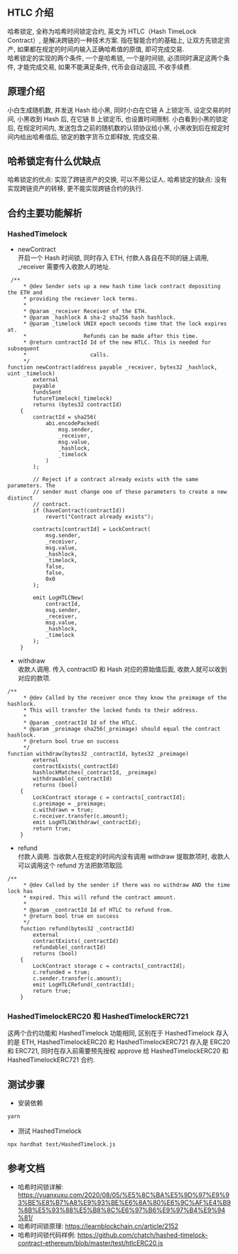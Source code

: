 ## HTLC 介绍

哈希锁定, 全称为哈希时间锁定合约, 英文为 HTLC（Hash TimeLock Contract）, 是解决跨链的一种技术方案. 指在智能合约的基础上, 让双方先锁定资产, 如果都在规定的时间内输入正确哈希值的原值, 即可完成交易.  
哈希锁定的实现的两个条件, 一个是哈希锁, 一个是时间锁, 必须同时满足这两个条件, 才能完成交易, 如果不能满足条件, 代币会自动返回, 不收手续费.

## 原理介绍

小白生成随机数, 并发送 Hash 给小黑, 同时小白在它链 A 上锁定币, 设定交易的时间, 小黑收到 Hash 后, 在它链 B 上锁定币, 也设置时间限制.
小白看到小黑的锁定后, 在规定时间内, 发送包含之前的随机数的认领协议给小黑, 小黑收到后在规定时间内给出哈希值后, 锁定的数字货币立即释放, 完成交易.

## 哈希锁定有什么优缺点

哈希锁定的优点: 实现了跨链资产的交换, 可以不用公证人.
哈希锁定的缺点: 没有实现跨链资产的转移, 更不能实现跨链合约的执行.

## 合约主要功能解析

### HashedTimelock

- newContract  
  开启一个 Hash 时间锁, 同时存入 ETH, 付款人各自在不同的链上调用, \_receiver 需要传入收款人的地址.

```solidity
 /**
     * @dev Sender sets up a new hash time lock contract depositing the ETH and
     * providing the reciever lock terms.
     *
     * @param _receiver Receiver of the ETH.
     * @param _hashlock A sha-2 sha256 hash hashlock.
     * @param _timelock UNIX epoch seconds time that the lock expires at.
     *                  Refunds can be made after this time.
     * @return contractId Id of the new HTLC. This is needed for subsequent
     *                    calls.
     */
function newContract(address payable _receiver, bytes32 _hashlock, uint _timelock)
        external
        payable
        fundsSent
        futureTimelock(_timelock)
        returns (bytes32 contractId)
    {
        contractId = sha256(
            abi.encodePacked(
                msg.sender,
                _receiver,
                msg.value,
                _hashlock,
                _timelock
            )
        );

        // Reject if a contract already exists with the same parameters. The
        // sender must change one of these parameters to create a new distinct
        // contract.
        if (haveContract(contractId))
            revert("Contract already exists");

        contracts[contractId] = LockContract(
            msg.sender,
            _receiver,
            msg.value,
            _hashlock,
            _timelock,
            false,
            false,
            0x0
        );

        emit LogHTLCNew(
            contractId,
            msg.sender,
            _receiver,
            msg.value,
            _hashlock,
            _timelock
        );
    }
```

- withdraw  
  收款人调用. 传入 contractID 和 Hash 对应的原始值后面, 收款人就可以收到对应的款项.

```solidity
/**
     * @dev Called by the receiver once they know the preimage of the hashlock.
     * This will transfer the locked funds to their address.
     *
     * @param _contractId Id of the HTLC.
     * @param _preimage sha256(_preimage) should equal the contract hashlock.
     * @return bool true on success
     */
function withdraw(bytes32 _contractId, bytes32 _preimage)
        external
        contractExists(_contractId)
        hashlockMatches(_contractId, _preimage)
        withdrawable(_contractId)
        returns (bool)
    {
        LockContract storage c = contracts[_contractId];
        c.preimage = _preimage;
        c.withdrawn = true;
        c.receiver.transfer(c.amount);
        emit LogHTLCWithdraw(_contractId);
        return true;
    }
```

- refund  
  付款人调用. 当收款人在规定的时间内没有调用 withdraw 提取款项时, 收款人可以调用这个 refund 方法把款项取回.

```solidity
/**
     * @dev Called by the sender if there was no withdraw AND the time lock has
     * expired. This will refund the contract amount.
     *
     * @param _contractId Id of HTLC to refund from.
     * @return bool true on success
     */
    function refund(bytes32 _contractId)
        external
        contractExists(_contractId)
        refundable(_contractId)
        returns (bool)
    {
        LockContract storage c = contracts[_contractId];
        c.refunded = true;
        c.sender.transfer(c.amount);
        emit LogHTLCRefund(_contractId);
        return true;
    }
```

### HashedTimelockERC20 和 HashedTimelockERC721

这两个合约功能和 HashedTimelock 功能相同, 区别在于 HashedTimelock 存入的是 ETH, HashedTimelockERC20 和 HashedTimelockERC721 存入是 ERC20 和 ERC721, 同时在存入前需要预先授权 approve 给 HashedTimelockERC20 和 HashedTimelockERC721 合约.

## 测试步骤

- 安装依赖

```bash
yarn
```

- 测试 HashedTimelock

```bash
npx hardhat test/HashedTimelock.js
```

## 参考文档

- 哈希时间锁详解: <https://yuanxuxu.com/2020/08/05/%E5%8C%BA%E5%9D%97%E9%93%BE%E8%B7%A8%E9%93%BE%E6%8A%80%E6%9C%AF%E4%B9%8B%E5%93%88%E5%B8%8C%E6%97%B6%E9%97%B4%E9%94%81/>
- 哈希时间锁原理: <https://learnblockchain.cn/article/2152>
- 哈希时间锁代码样例: <https://github.com/chatch/hashed-timelock-contract-ethereum/blob/master/test/htlcERC20.js>
